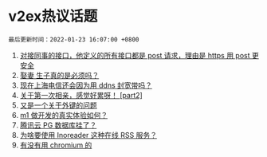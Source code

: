 # v2ex热议话题

`最后更新时间：2022-01-23 16:07:00 +0800`

1. [对接同事的接口，他定义的所有接口都是 post 请求，理由是 https 用 post 更安全](https://www.v2ex.com/t/830030)
1. [娶妻 生子真的是必须吗？](https://www.v2ex.com/t/829936)
1. [现在上海电信还会因为用 ddns 封宽带吗？](https://www.v2ex.com/t/830018)
1. [关于第一次相亲，感觉好累呀！ [part2]](https://www.v2ex.com/t/830021)
1. [又是一个关于外键的问题](https://www.v2ex.com/t/830011)
1. [m1 做开发的真实体验如何？](https://www.v2ex.com/t/829965)
1. [腾讯云 PG 数据库挂了？](https://www.v2ex.com/t/829973)
1. [为啥要使用 Inoreader 这种在线 RSS 服务？](https://www.v2ex.com/t/829942)
1. [有没有用 chromium 的](https://www.v2ex.com/t/830020)

